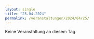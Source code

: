 ```yaml
---
layout: single
title: "25.04.2024"
permalink: /veranstaltungen/2024/04/25/
---
```


Keine Veranstaltung an diesem Tag.
